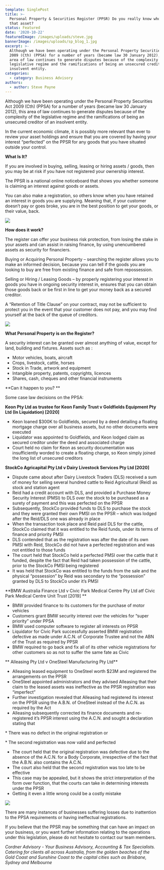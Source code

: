 ```yaml
---
template: SinglePost
title: >-
  Personal Property & Securities Register (PPSR) Do you really know who owns
  that asset? 
status: Featured
date: '2020-10-22'
featuredImage: /images/uploads/steve.jpg
bannerImage: /images/uploads/sp_blog_1.jpg
excerpt: >-
  Although we have been operating under the Personal Property Securities Act
  2009 (Cth) (PPSA) for a number of years (became law 30 January 2012), this
  area of law continues to generate disputes because of the complexity of the
  legislative regime and the ramifications of being an unsecured creditor of an
  insolvent entity.
categories:
  - category: Business Advisory
authors:
  - author: Steve Payne
---
```

Although we have been operating under the Personal Property Securities Act 2009 (Cth) (PPSA) for a number of years (became law 30 January 2012), this area of law continues to generate disputes because of the complexity of the legislative regime and the ramifications of being an unsecured creditor of an insolvent entity.

In the current economic climate, it is possibly more relevant than ever to review your asset holdings and ensure that you are covered by having your interest “perfected” on the PPSR for any goods that you have situated outside your control.

**What Is It?**

If you are involved in buying, selling, leasing or hiring assets / goods, then you may be at risk if you have not registered your ownership interest.

The PPSR is a national online noticeboard that shows you whether someone is claiming an interest against goods or assets.

You can also make a registration, so others know when you have retained an interest in goods you are supplying.  Meaning that, if your customer doesn’t pay or goes broke, you are in the best position to get your goods, or their value, back.

![](/images/uploads/sp_blog_4.png)

**How does it work?**

The register can offer your business risk protection, from losing the stake in your assets and can assist in raising finance, by using unencumbered assets as security for financiers.

Buying or Acquiring Personal Property – searching the register allows you to make an informed decision, because you can tell if the goods you are looking to buy are free from existing finance and safe from repossession.

Selling or Hiring / Leasing Goods – by properly registering your interest in goods you have in ongoing security interest in, ensures that you can obtain those goods back or be first in line to get your money back as a secured creditor.

A “Retention of Title Clause” on your contract, may not be sufficient to protect you in the event that your customer does not pay, and you may find yourself at the back of the queue of creditors.

![](/images/uploads/sp_blog_3.png)

**What Personal Property is on the Register?**

A security interest can be granted over almost anything of value, except for land, building and fixtures.  Assets such as :

* Motor vehicles, boats, aircraft
* Crops, livestock, cattle, horses
* Stock in Trade, artwork and equipment
* Intangible property, patents, copyrights, licences
* Shares, cash, cheques and other financial instruments 

**Can it happen to you?**

Some case law decisions on the PPSA:



**Keon Pty Ltd as trustee for Keon Family Trust v Goldfields Equipment Pty Ltd (In Liquidation) \[2020]**

* Keon loaned $300K to Goldfields, secured by a deed detailing a floating mortgage charge over all business assets, but no other documents were executed
* Liquidator was appointed to Goldfields, and Keon lodged claim as secured creditor under the deed and associated charge
* Court held no claim for Keon as security documentation was insufficiently worded to create a floating charge, so Keon simply joined the long list of unsecured creditors

**StockCo Agricapital Pty Ltd v Dairy Livestock Services Pty Ltd \[2020]**

* Dispute came about after Dairy Livestock Traders (DLS) received a sum of money for selling several hundred cattle to Reid Agricultural (Reid) as stock and station agent
* Reid had a credit account with DLS, and provided a Purchase Money Security Interest (PMSI) to DLS over the stock to be purchased as a surety of payment and this was perfected on the PPSR
* Subsequently, StockCo provided funds to DLS to purchase the stock and they were granted their own PMSI on the PPSR – which was lodged after the Reid/DLS one was already in place
* When the transaction took place and Reid paid DLS for the cattle, StockCo claimed that it was entitled to the Reid funds, under its terms of finance and priority PMSI
* DLS contended that as the registration was after the date of its own PMSI with Reid, StockCo did not have a perfected registration and was not entitled to those funds
* The court held that StockCo held a perfected PMSI over the cattle that it funded, despite the fact that Reid had taken possession of the cattle, prior to the StockCo PMSI being registered
* It was held that StockCo was entitled to the funds from the sale and the physical “possession” by Reid was secondary to the “possession” granted by DLS to StockCo under it’s PMSI

**BMW Australia Finance Ltd v Civic Park Medical Centre Pty Ltd atf Civic Park Medical Centre Unit Trust \[2019]**

* BMW provided finance to its customers for the purchase of motor vehicles
* Customers grant BMW security interest over the vehicles for “super priority” under PPSA
* BMW used computer software to register all interests on PPSR
* Liquidator for Civic Park successfully asserted BMW registration defective as made under A.C.N. of Corporate Trustee and not the ABN of the Trust as required by PPSR
* BMW required to go back and fix all of its other vehicle registrations for other customers so as not to suffer the same fate as Civic



**Alleasing Pty Ltd v OneSteel Manufacturing Pty Ltd**

* Alleasing leased equipment to OneSteel worth $23M and registered the arrangements on the PPSR
* OneSteel appointed administrators and they advised Alleasing that their claim to the leased assets was ineffective as the PPSR registration was “imperfect”
* Further investigation revealed that Alleasing had registered its interest on the PPSR using the A.B.N. of OneSteel instead of the A.C.N. as required by the Act
* Alleasing subsequently corrected its finance documents and re-registered it’s PPSR interest using the A.C.N. and sought a declaration stating that 

\* There was no defect in the original registration or

\* The second registration was now valid and perfected

* The court held that the original registration was defective due to the absence of the A.C.N. for a Body Corporate, irrespective of the fact that the A.B.N. also contains the A.C.N.
* The court also held that the second registration was too late to be effective
* This case may be appealed, but it shows the strict interpretation of the form over function, that the courts can take in determining interests under the PPSR
* Getting it even a little wrong could be a costly mistake

![](/images/uploads/sp_blog_2.png)

There are many instances of businesses suffering losses due to inattention to the PPSA requirements or having ineffectual registrations.

If you believe that the PPSR may be something that can have an impact on your business, or you want further information relating to the operations under this legislation, please do not hesitate to contact our team members.



_Cordner Advisory - Your Business Advisory, Accounting & Tax Specialists. Catering for clients all across Australia, from the golden beaches of the Gold Coast and Sunshine Coast to the capital cities such as Brisbane, Sydney and Melbourne_
